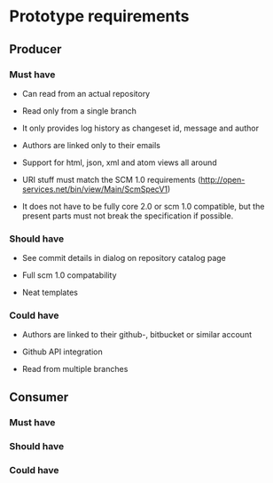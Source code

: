 # Prototype requirements

## Producer
### Must have
- Can read from an actual repository

- Read only from a single branch

- It only provides log history as changeset id, message and author

- Authors are linked only to their emails

- Support for html, json, xml and atom views all around

- URI stuff must match the SCM 1.0 requirements (http://open-services.net/bin/view/Main/ScmSpecV1)

- It does not have to be fully core 2.0 or scm 1.0 compatible, but the present parts must not break the specification if possible.

### Should have
- See commit details in dialog on repository catalog page

- Full scm 1.0 compatability

- Neat templates

### Could have
- Authors are linked to their github-, bitbucket or similar account

- Github API integration

- Read from multiple branches

## Consumer
### Must have
### Should have
### Could have